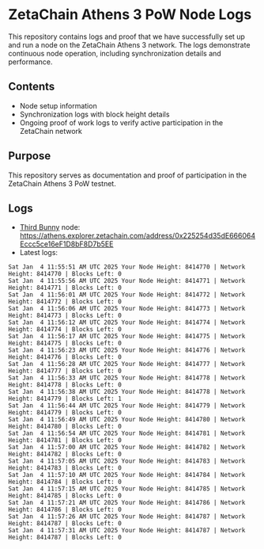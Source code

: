 # ZetaChain Athens 3 PoW Node Logs
This repository contains logs and proof that we have successfully set up and run a node on the ZetaChain Athens 3 network. The logs demonstrate continuous node operation, including synchronization details and performance.

## Contents
- Node setup information
- Synchronization logs with block height details
- Ongoing proof of work logs to verify active participation in the ZetaChain network

## Purpose
This repository serves as documentation and proof of participation in the ZetaChain Athens 3 PoW testnet.

## Logs

- [Third Bunny](https://thirdbunny.xyz/) node: https://athens.explorer.zetachain.com/address/0x225254d35dE666064Eccc5ce16eF1D8bF8D7b5EE
- Latest logs:
```
Sat Jan  4 11:55:51 AM UTC 2025 Your Node Height: 8414770 | Network Height: 8414770 | Blocks Left: 0
Sat Jan  4 11:55:56 AM UTC 2025 Your Node Height: 8414771 | Network Height: 8414771 | Blocks Left: 0
Sat Jan  4 11:56:01 AM UTC 2025 Your Node Height: 8414772 | Network Height: 8414772 | Blocks Left: 0
Sat Jan  4 11:56:06 AM UTC 2025 Your Node Height: 8414773 | Network Height: 8414773 | Blocks Left: 0
Sat Jan  4 11:56:12 AM UTC 2025 Your Node Height: 8414774 | Network Height: 8414774 | Blocks Left: 0
Sat Jan  4 11:56:17 AM UTC 2025 Your Node Height: 8414775 | Network Height: 8414775 | Blocks Left: 0
Sat Jan  4 11:56:23 AM UTC 2025 Your Node Height: 8414776 | Network Height: 8414776 | Blocks Left: 0
Sat Jan  4 11:56:28 AM UTC 2025 Your Node Height: 8414777 | Network Height: 8414777 | Blocks Left: 0
Sat Jan  4 11:56:33 AM UTC 2025 Your Node Height: 8414778 | Network Height: 8414778 | Blocks Left: 0
Sat Jan  4 11:56:38 AM UTC 2025 Your Node Height: 8414778 | Network Height: 8414779 | Blocks Left: 1
Sat Jan  4 11:56:44 AM UTC 2025 Your Node Height: 8414779 | Network Height: 8414779 | Blocks Left: 0
Sat Jan  4 11:56:49 AM UTC 2025 Your Node Height: 8414780 | Network Height: 8414780 | Blocks Left: 0
Sat Jan  4 11:56:54 AM UTC 2025 Your Node Height: 8414781 | Network Height: 8414781 | Blocks Left: 0
Sat Jan  4 11:57:00 AM UTC 2025 Your Node Height: 8414782 | Network Height: 8414782 | Blocks Left: 0
Sat Jan  4 11:57:05 AM UTC 2025 Your Node Height: 8414783 | Network Height: 8414783 | Blocks Left: 0
Sat Jan  4 11:57:10 AM UTC 2025 Your Node Height: 8414784 | Network Height: 8414784 | Blocks Left: 0
Sat Jan  4 11:57:15 AM UTC 2025 Your Node Height: 8414785 | Network Height: 8414785 | Blocks Left: 0
Sat Jan  4 11:57:21 AM UTC 2025 Your Node Height: 8414786 | Network Height: 8414786 | Blocks Left: 0
Sat Jan  4 11:57:26 AM UTC 2025 Your Node Height: 8414787 | Network Height: 8414787 | Blocks Left: 0
Sat Jan  4 11:57:31 AM UTC 2025 Your Node Height: 8414787 | Network Height: 8414787 | Blocks Left: 0
```
